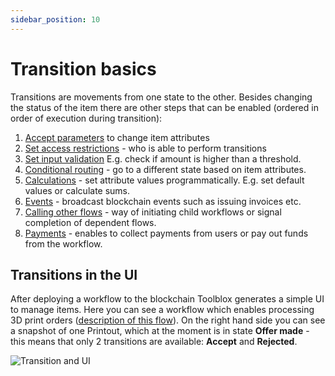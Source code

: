 ```yaml
---
sidebar_position: 10
---
```


# Transition basics

Transitions are movements from one state to the other. Besides changing the status of the item there are other steps that can be enabled (ordered in order of execution during transition):
1. [Accept parameters](parameters) to change item attributes
1. [Set access restrictions](/docs/smart-contract-builder/transitions/acccess_restrictions) - who is able to perform transitions
1. [Set input validation](validation) E.g. check if amount is higher than a threshold.
1. [Conditional routing](conditions) - go to a different state based on item attributes.
1. [Calculations](calculations) - set attribute values programmatically. E.g. set default values or calculate sums.
1. [Events](events) - broadcast blockchain events such as issuing invoices etc.
1. [Calling other flows](calling_other_flows) - way of initiating child workflows or signal completion of dependent flows.
1. [Payments](payments) - enables to collect payments from users or pay out funds from the workflow.

## Transitions in the UI

After deploying a workflow to the blockchain Toolblox generates a simple UI to manage items. Here you can see a workflow which enables processing 3D print orders ([description of this flow](/docs/smart-contract-builder/items#real-world-example)). On the right hand side you can see a snapshot of one Printout, which at the moment is in state **Offer made** - this means that only 2 transitions are available: **Accept** and **Rejected**.

<div class="wide">

![Transition and UI](/img/screens/transition_interface.png) 

</div>

